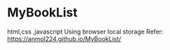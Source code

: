 # MyBookList
html,css ,javascript
Using browser local storage
Refer: https://anmol224.github.io/MyBookList/


